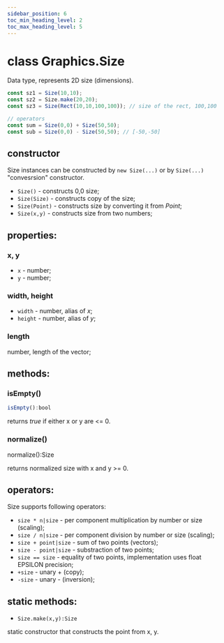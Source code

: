 ```yaml
---
sidebar_position: 6
toc_min_heading_level: 2
toc_max_heading_level: 5
---
```


# class Graphics.Size

Data type, represents 2D size (dimensions).

```js
const sz1 = Size(10,10);
const sz2 = Size.make(20,20); 
const sz3 = Size(Rect(10,10,100,100)); // size of the rect, 100,100

// operators
const sum = Size(0,0) + Size(50,50); 
const sub = Size(0,0) - Size(50,50); // [-50,-50]
```

## constructor

Size instances can be constructed by `new Size(...)` or by `Size(...)` "convesrsion" constructor. 

* `Size()`  - constructs 0,0 size;
* `Size(Size)`  - constructs copy of the size;
* `Size(Point)`  - constructs size by converting it from _Point_;
* `Size(x,y)`  - constructs size from two numbers;

## properties:

### x, y

* `x` - number;
* `y` - number;

### width, height

* `width` - number, alias of _x_;
* `height` - number, alias of _y_;

### length

number, length of the vector;

## methods:

### isEmpty()

```js
isEmpty():bool
```
returns _true_ if either x or y are <= 0. 

### normalize()

normalize():Size 

returns normalized size with x and y >= 0. 

## operators:

Size supports following operators:

* `size * n|size` - per component multiplication by number or size (scaling);
* `size / n|size` - per component division by number or size (scaling); 
* `size + point|size` - sum of two points (vectors);
* `size - point|size` - substraction of two points;
* `size == size` - equality of two points, implementation uses float EPSILON precision;
* `+size` - unary + (copy);
* `-size` - unary - (inversion);

## static methods:

 * `Size.make(x,y):Size`
 
static constructor that constructs the point from x, y.